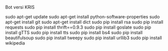 Bot versi KRIS

sudo apt-get update
sudo apt-get install python-software-properties
sudo apt-get install git
sudo apt-get install dict
sudo pip install rsa
sudo pip install requests
sudo pip install thrift==0.9.3
sudo pip install goslate
sudo pip install gTTS
sudo pip install tts
sudo pip install bs4
sudo pip install beautifulsoup
sudo pip install tweepy
sudo pip install urllib3
sudo pip install wikipedia

